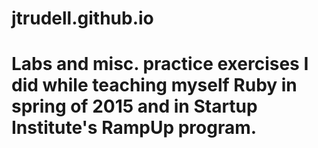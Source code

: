 # jtrudell.github.io

# Labs and misc. practice exercises I did while teaching myself Ruby in spring of 2015 and in Startup Institute's RampUp program.
